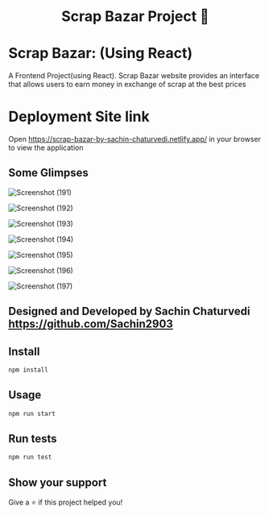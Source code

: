 <h1 align="center"> Scrap Bazar Project 👋</h1>



# Scrap Bazar: (Using React)
A Frontend Project(using React). Scrap Bazar website provides an interface that allows users to earn money in exchange of scrap at the best prices



# Deployment Site link
Open https://scrap-bazar-by-sachin-chaturvedi.netlify.app/ in your browser to view the application

## Some Glimpses
![Screenshot (191)](https://github.com/Sachin2903/Scrap_Bazar_React_Project/assets/92660783/99910f74-9915-434f-a7a1-63fa6fdd3e0f)


![Screenshot (192)](https://github.com/Sachin2903/Scrap_Bazar_React_Project/assets/92660783/4d8f77c4-f02d-439a-a494-29a7a534ef3d)

![Screenshot (193)](https://github.com/Sachin2903/Scrap_Bazar_React_Project/assets/92660783/ccb92287-672e-4ce2-be4d-19e49b77cb16)

![Screenshot (194)](https://github.com/Sachin2903/Scrap_Bazar_React_Project/assets/92660783/127ee003-0ebb-43ef-b769-64a09664e9b7)


![Screenshot (195)](https://github.com/Sachin2903/Scrap_Bazar_React_Project/assets/92660783/6cc69a38-eb83-4563-b2d1-020a517a01d9)


![Screenshot (196)](https://github.com/Sachin2903/Scrap_Bazar_React_Project/assets/92660783/2f0e5b0e-9c92-43fd-a9da-06ad37ac6aa3)

![Screenshot (197)](https://github.com/Sachin2903/Scrap_Bazar_React_Project/assets/92660783/ebd5eb10-393d-4914-8aa2-d30d53c2caf7)


## Designed and Developed by Sachin Chaturvedi https://github.com/Sachin2903



## Install

```sh
npm install
```

## Usage

```sh
npm run start
```

## Run tests

```sh
npm run test
```

## Show your support

Give a ⭐️ if this project helped you!
